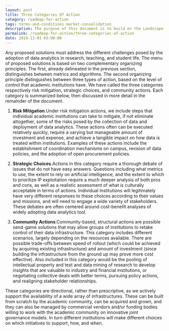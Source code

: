 ```yaml
---
layout: post
title: Three Categories Of Action
category: roadmap-for-action
tags: terms-and-conditions market-consolidation
description: The purpose of this document is to build on the Landscape Analysis by offering a roadmap of potential actions that stakeholders can use to chart both individual and collective responses.
permalink: /roadmap-for-action/three-categories-of-action
date: 2019-11-01 03:00:00
---
```


Any proposed solutions must address the different challenges posed by the adoption of data analytics in research, teaching, and student life. The menu of proposed solutions is based on two complementary organizing principles. The first, already delineated in the previous section, distinguishes between metrics and algorithms. The second organizing principle distinguishes between three types of action, based on the level of control that academic institutions have. We have called the three categories respectively risk mitigation, strategic choices, and community actions. Each category is summarized below, then discussed in more detail in the remainder of the document.

1. **Risk Mitigation**.Under risk mitigation actions, we include steps that individual academic institutions can take to mitigate, if not eliminate altogether, some of
the risks posed by the collection of data and deployment of data analytics. These actions often can be executed relatively quickly, require a varying but manageable amount of investment and expense, and achieve a tangible impact on how data is treated within institutions. Examples of these actions include the establishment of coordination mechanisms on campus, revision of data policies, and the adoption of open procurement policies.

2. **Strategic Choices**.Actions in this category require a thorough debate of issues that do not have easy answers. Questions including what metrics to use, the extent to rely on artificial intelligence, and the extent to which to prioritize IP exploitation require a much deeper analysis of both pros and cons, as well as a realistic assessment of what is culturally acceptable in terms of actions. Individual Institutions will legitimately have very different responses to these choices according to their values and missions, and will need to engage a wide variety of stakeholders. These debates are often centered around cost-benefit analyses of widely adopting data analytics tool.

3. **Community Actions**.Community-based, structural actions are possible send-game solutions that may allow groups of institutions to retake control of their data infrastructure. This category includes different scenarios, largely depending on
the resources available. There are possible trade-offs between speed of rollout (which could be achieved by acquiring existing infrastructure) and amount of investment (since building the infrastructure from the ground up may prove more cost effective). Also included in this category would be the pooling of intellectual property and text and data mining of research to develop insights that are valuable to industry and financial institutions, or negotiating collective deals with better terms, pursuing policy actions, and realigning stakeholder relationships.

These categories are directional, rather than prescriptive, as we actively support the availability of a wide array of infrastructures. These can be built from scratch by the academic community, can be acquired and grown, and they can also be managed by commercial vendors and/or funding bodies willing to work with the academic community on innovative joint governance models. In turn different institutions will make different choices on which initiatives to support, how, and when.
